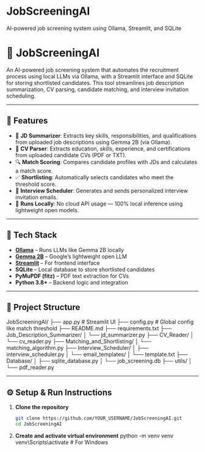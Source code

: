 # JobScreeningAI
AI-powered job screening system using Ollama, Streamlit, and SQLite
# 🤖 JobScreeningAI

An AI-powered job screening system that automates the recruitment process using local LLMs via Ollama, with a Streamlit interface and SQLite for storing shortlisted candidates. This tool streamlines job description summarization, CV parsing, candidate matching, and interview invitation scheduling.

---

## 🚀 Features

- 📄 **JD Summarizer**: Extracts key skills, responsibilities, and qualifications from uploaded job descriptions using Gemma 2B (via Ollama).
- 👤 **CV Parser**: Extracts education, skills, experience, and certifications from uploaded candidate CVs (PDF or TXT).
- 🔍 **Match Scoring**: Compares candidate profiles with JDs and calculates a match score.
- ✅ **Shortlisting**: Automatically selects candidates who meet the threshold score.
- 📧 **Interview Scheduler**: Generates and sends personalized interview invitation emails.
- 🧠 **Runs Locally**: No cloud API usage — 100% local inference using lightweight open models.

---

## 🧠 Tech Stack

- **[Ollama](https://ollama.com)** – Runs LLMs like Gemma 2B locally
- **[Gemma 2B](https://ai.google.dev/gemma)** – Google’s lightweight open LLM
- **[Streamlit](https://streamlit.io/)** – For frontend interface
- **SQLite** – Local database to store shortlisted candidates
- **PyMuPDF (fitz)** – PDF text extraction for CVs
- **Python 3.8+** – Backend logic and integration

---

## 📁 Project Structure

JobScreeningAI/ ├── app.py # Streamlit UI ├── config.py # Global config like match threshold ├── README.md ├── requirements.txt ├── Job_Description_Summarizer/ │ └── jd_summarizer.py ├── CV_Reader/ │ └── cv_reader.py ├── Matching_and_Shortlisting/ │ └── matching_algorithm.py ├── Interview_Scheduler/ │ ├── interview_scheduler.py │ └── email_templates/ │ └── template.txt ├── Database/ │ ├── sqlite_database.py │ └── job_screening.db ├── utils/ │ └── pdf_reader.py

---

## ⚙️ Setup & Run Instructions

1. **Clone the repository**  
   ```bash
   git clone https://github.com/YOUR_USERNAME/JobScreeningAI.git
   cd JobScreeningAI
2. **Create and activate virtual environment**
   python -m venv venv
   venv\Scripts\activate  # For Windows
